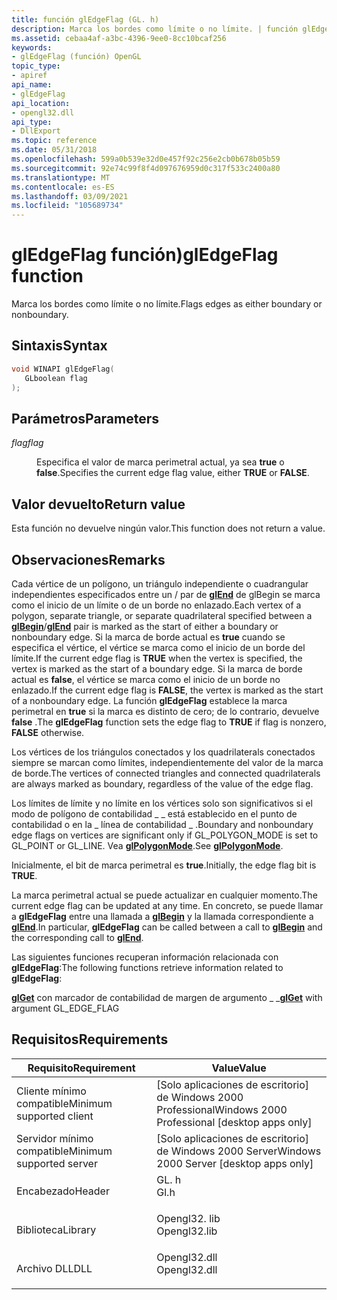 ```yaml
---
title: función glEdgeFlag (GL. h)
description: Marca los bordes como límite o no límite. | función glEdgeFlag (GL. h)
ms.assetid: cebaa4af-a3bc-4396-9ee0-8cc10bcaf256
keywords:
- glEdgeFlag (función) OpenGL
topic_type:
- apiref
api_name:
- glEdgeFlag
api_location:
- opengl32.dll
api_type:
- DllExport
ms.topic: reference
ms.date: 05/31/2018
ms.openlocfilehash: 599a0b539e32d0e457f92c256e2cb0b678b05b59
ms.sourcegitcommit: 92e74c99f8f4d097676959d0c317f533c2400a80
ms.translationtype: MT
ms.contentlocale: es-ES
ms.lasthandoff: 03/09/2021
ms.locfileid: "105689734"
---
```

# <a name="gledgeflag-function"></a><span data-ttu-id="5f544-105">glEdgeFlag función)</span><span class="sxs-lookup"><span data-stu-id="5f544-105">glEdgeFlag function</span></span>

<span data-ttu-id="5f544-106">Marca los bordes como límite o no límite.</span><span class="sxs-lookup"><span data-stu-id="5f544-106">Flags edges as either boundary or nonboundary.</span></span>

## <a name="syntax"></a><span data-ttu-id="5f544-107">Sintaxis</span><span class="sxs-lookup"><span data-stu-id="5f544-107">Syntax</span></span>


```C++
void WINAPI glEdgeFlag(
   GLboolean flag
);
```



## <a name="parameters"></a><span data-ttu-id="5f544-108">Parámetros</span><span class="sxs-lookup"><span data-stu-id="5f544-108">Parameters</span></span>

<dl> <dt>

<span data-ttu-id="5f544-109">*flag*</span><span class="sxs-lookup"><span data-stu-id="5f544-109">*flag*</span></span> 
</dt> <dd>

<span data-ttu-id="5f544-110">Especifica el valor de marca perimetral actual, ya sea **true** o **false**.</span><span class="sxs-lookup"><span data-stu-id="5f544-110">Specifies the current edge flag value, either **TRUE** or **FALSE**.</span></span>

</dd> </dl>

## <a name="return-value"></a><span data-ttu-id="5f544-111">Valor devuelto</span><span class="sxs-lookup"><span data-stu-id="5f544-111">Return value</span></span>

<span data-ttu-id="5f544-112">Esta función no devuelve ningún valor.</span><span class="sxs-lookup"><span data-stu-id="5f544-112">This function does not return a value.</span></span>

## <a name="remarks"></a><span data-ttu-id="5f544-113">Observaciones</span><span class="sxs-lookup"><span data-stu-id="5f544-113">Remarks</span></span>

<span data-ttu-id="5f544-114">Cada vértice de un polígono, un triángulo independiente o cuadrangular independientes especificados entre [](/windows/desktop/OpenGL/glbegin)un / par de [**glEnd**](/windows/desktop/OpenGL/glend) de glBegin se marca como el inicio de un límite o de un borde no enlazado.</span><span class="sxs-lookup"><span data-stu-id="5f544-114">Each vertex of a polygon, separate triangle, or separate quadrilateral specified between a [**glBegin**](/windows/desktop/OpenGL/glbegin)/[**glEnd**](/windows/desktop/OpenGL/glend) pair is marked as the start of either a boundary or nonboundary edge.</span></span> <span data-ttu-id="5f544-115">Si la marca de borde actual es **true** cuando se especifica el vértice, el vértice se marca como el inicio de un borde del límite.</span><span class="sxs-lookup"><span data-stu-id="5f544-115">If the current edge flag is **TRUE** when the vertex is specified, the vertex is marked as the start of a boundary edge.</span></span> <span data-ttu-id="5f544-116">Si la marca de borde actual es **false**, el vértice se marca como el inicio de un borde no enlazado.</span><span class="sxs-lookup"><span data-stu-id="5f544-116">If the current edge flag is **FALSE**, the vertex is marked as the start of a nonboundary edge.</span></span> <span data-ttu-id="5f544-117">La función **glEdgeFlag** establece la marca perimetral en **true** si la marca es distinto de cero; de lo contrario, devuelve **false** .</span><span class="sxs-lookup"><span data-stu-id="5f544-117">The **glEdgeFlag** function sets the edge flag to **TRUE** if flag is nonzero, **FALSE** otherwise.</span></span>

<span data-ttu-id="5f544-118">Los vértices de los triángulos conectados y los quadrilaterals conectados siempre se marcan como límites, independientemente del valor de la marca de borde.</span><span class="sxs-lookup"><span data-stu-id="5f544-118">The vertices of connected triangles and connected quadrilaterals are always marked as boundary, regardless of the value of the edge flag.</span></span>

<span data-ttu-id="5f544-119">Los límites de límite y no límite en los vértices solo son significativos si el modo de polígono de contabilidad \_ \_ está establecido en el punto de contabilidad o en la \_ línea de contabilidad \_ .</span><span class="sxs-lookup"><span data-stu-id="5f544-119">Boundary and nonboundary edge flags on vertices are significant only if GL\_POLYGON\_MODE is set to GL\_POINT or GL\_LINE.</span></span> <span data-ttu-id="5f544-120">Vea [**glPolygonMode**](/windows/desktop/OpenGL/glpolygonmode).</span><span class="sxs-lookup"><span data-stu-id="5f544-120">See [**glPolygonMode**](/windows/desktop/OpenGL/glpolygonmode).</span></span>

<span data-ttu-id="5f544-121">Inicialmente, el bit de marca perimetral es **true**.</span><span class="sxs-lookup"><span data-stu-id="5f544-121">Initially, the edge flag bit is **TRUE**.</span></span>

<span data-ttu-id="5f544-122">La marca perimetral actual se puede actualizar en cualquier momento.</span><span class="sxs-lookup"><span data-stu-id="5f544-122">The current edge flag can be updated at any time.</span></span> <span data-ttu-id="5f544-123">En concreto, se puede llamar a **glEdgeFlag** entre una llamada a [**glBegin**](/windows/desktop/OpenGL/glbegin) y la llamada correspondiente a [**glEnd**](/windows/desktop/OpenGL/glend).</span><span class="sxs-lookup"><span data-stu-id="5f544-123">In particular, **glEdgeFlag** can be called between a call to [**glBegin**](/windows/desktop/OpenGL/glbegin) and the corresponding call to [**glEnd**](/windows/desktop/OpenGL/glend).</span></span>

<span data-ttu-id="5f544-124">Las siguientes funciones recuperan información relacionada con **glEdgeFlag**:</span><span class="sxs-lookup"><span data-stu-id="5f544-124">The following functions retrieve information related to **glEdgeFlag**:</span></span>

<span data-ttu-id="5f544-125">[**glGet**](glgetbooleanv--glgetdoublev--glgetfloatv--glgetintegerv.md) con marcador de contabilidad de margen de argumento \_ \_</span><span class="sxs-lookup"><span data-stu-id="5f544-125">[**glGet**](glgetbooleanv--glgetdoublev--glgetfloatv--glgetintegerv.md) with argument GL\_EDGE\_FLAG</span></span>

## <a name="requirements"></a><span data-ttu-id="5f544-126">Requisitos</span><span class="sxs-lookup"><span data-stu-id="5f544-126">Requirements</span></span>



| <span data-ttu-id="5f544-127">Requisito</span><span class="sxs-lookup"><span data-stu-id="5f544-127">Requirement</span></span> | <span data-ttu-id="5f544-128">Value</span><span class="sxs-lookup"><span data-stu-id="5f544-128">Value</span></span> |
|-------------------------------------|-----------------------------------------------------------------------------------------|
| <span data-ttu-id="5f544-129">Cliente mínimo compatible</span><span class="sxs-lookup"><span data-stu-id="5f544-129">Minimum supported client</span></span><br/> | <span data-ttu-id="5f544-130">\[Solo aplicaciones de escritorio\] de Windows 2000 Professional</span><span class="sxs-lookup"><span data-stu-id="5f544-130">Windows 2000 Professional \[desktop apps only\]</span></span><br/>                              |
| <span data-ttu-id="5f544-131">Servidor mínimo compatible</span><span class="sxs-lookup"><span data-stu-id="5f544-131">Minimum supported server</span></span><br/> | <span data-ttu-id="5f544-132">\[Solo aplicaciones de escritorio\] de Windows 2000 Server</span><span class="sxs-lookup"><span data-stu-id="5f544-132">Windows 2000 Server \[desktop apps only\]</span></span><br/>                                    |
| <span data-ttu-id="5f544-133">Encabezado</span><span class="sxs-lookup"><span data-stu-id="5f544-133">Header</span></span><br/>                   | <dl> <span data-ttu-id="5f544-134"><dt>GL. h</dt></span><span class="sxs-lookup"><span data-stu-id="5f544-134"><dt>Gl.h</dt></span></span> </dl>         |
| <span data-ttu-id="5f544-135">Biblioteca</span><span class="sxs-lookup"><span data-stu-id="5f544-135">Library</span></span><br/>                  | <dl> <span data-ttu-id="5f544-136"><dt>Opengl32. lib</dt></span><span class="sxs-lookup"><span data-stu-id="5f544-136"><dt>Opengl32.lib</dt></span></span> </dl> |
| <span data-ttu-id="5f544-137">Archivo DLL</span><span class="sxs-lookup"><span data-stu-id="5f544-137">DLL</span></span><br/>                      | <dl> <span data-ttu-id="5f544-138"><dt>Opengl32.dll</dt></span><span class="sxs-lookup"><span data-stu-id="5f544-138"><dt>Opengl32.dll</dt></span></span> </dl> |



 

